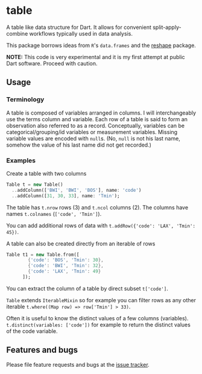 # table

A table like data structure for Dart.  It allows for convenient
split-apply-combine workflows typically used in data analysis.

This package borrows ideas from `R`'s `data.frames` and the
[reshape](http://had.co.nz/reshape/) package.

**NOTE:**  This code is very experimental and it is my first attempt
at public Dart software.  Proceed with caution.

## Usage

### Terminology

A table is composed of variables arranged in columns.  I will interchangeably
use the terms column and variable.  Each row of a table is said to form an observation
also referred to as a record.  Conceptually, variables can be categorical/grouping/id
variables or measurement variables.  Missing variable values are encoded with
`null`s.  (No, `null` is not his last name,  somehow the value of his last name
did not get recorded.)

### Examples
Create a table with two columns
```dart
Table t = new Table()
  ..addColumn(['BWI', 'BWI', 'BOS'], name: 'code')
  ..addColumn([31, 30, 33], name: 'Tmin');
```
The table has `t.nrow` rows (3) and `t.ncol` columns (2).
The columns have names `t.colnames` (`['code', 'Tmin']`).

You can add additional rows of data with `t.addRow({'code': 'LAX', 'Tmin': 45})`.

A table can also be created directly from an iterable of rows
```dart
Table t1 = new Table.from([
        {'code': 'BOS', 'Tmin': 30},
        {'code': 'BWI', 'Tmin': 32},
        {'code': 'LAX', 'Tmin': 49}
      ]);
```

You can extract the column of a table by direct subset `t['code']`.

`Table` extends `IterableMixin` so for example you can filter rows as any other iterable
 `t.where((Map row) => row['Tmin'] > 33)`.

Often it is useful to know the distinct values of a few columns (variables).
`t.distinct(variables: ['code'])` for example to return the distinct values of the
code variable.


## Features and bugs

Please file feature requests and bugs at the [issue tracker][tracker].

[tracker]: https://github.com/thumbert/table/issues


